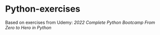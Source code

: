 # Python-exercises

Based on exercises from Udemy: *2022 Complete Python Bootcamp From Zero to Hero in Python*